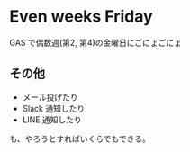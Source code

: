 # Even weeks Friday

GAS で偶数週(第2, 第4)の金曜日にごにょごにょ

## その他

- メール投げたり
- Slack 通知したり
- LINE 通知したり

も、やろうとすればいくらでもできる。
